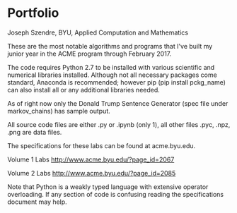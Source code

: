# Portfolio
Joseph Szendre, BYU, Applied Computation and Mathematics

These are the most notable algorithms and programs that I've built my junior year in the ACME program through February 2017.

The code requires Python 2.7 to be installed with various scientific and numerical libraries installed. Although not all necessary packages come standard, Anaconda is recommended; however pip (pip install pckg_name) can also install all or any additional libraries needed.

As of right now only the Donald Trump Sentence Generator (spec file under markov_chains) has sample output.

All source code files are either .py or .ipynb (only 1), all other files .pyc, .npz, .png are data files.

The specifications for these labs can be found at acme.byu.edu.

Volume 1 Labs
http://www.acme.byu.edu/?page_id=2067 

Volume 2 Labs
http://www.acme.byu.edu/?page_id=2085

Note that Python is a weakly typed language with extensive operator overloading. If any section of code is confusing reading the specifications document may help.